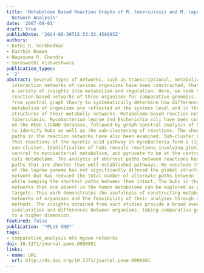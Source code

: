 ```yaml
---
title: 'Metabolome Based Reaction Graphs of M. tuberculosis and M. leprae: A Comparative
  Network Analysis'
date: '2007-09-01'
draft: true
publishDate: '2024-08-30T15:53:32.458095Z'
authors:
- Ketki D. Verkhedkar
- Karthik Raman
- Nagasuma R. Chandra
- Saraswathi Vishveshwara
publication_types:
- '2'
abstract: Several types of networks, such as transcriptional, metabolic or protein-protein
  interaction networks of various organisms have been constructed, that have provided
  a variety of insights into metabolism and regulation. Here, we seek to exploit the
  reaction-based networks of three organisms for comparative genomics. We use concepts
  from spectral graph theory to systematically determine how differences in basic
  metabolism of organisms are reflected at the systems level and in the overall topological
  structures of their metabolic networks. Metabolome-based reaction networks of Mycobacterium
  tuberculosis, Mycobacterium leprae and Escherichia coli have been constructed based
  on the KEGG LIGAND database, followed by graph spectral analysis of the network
  to identify hubs as well as the sub-clustering of reactions. The shortest and alternate
  paths in the reaction networks have also been examined. Sub-cluster profiling demonstrates
  that reactions of the mycolic acid pathway in mycobacteria form a tightly connected
  sub-cluster. Identification of hubs reveals reactions involving glutamate to be
  central to mycobacterial metabolism, and pyruvate to be at the centre of the E.
  coli metabolome. The analysis of shortest paths between reactions has revealed several
  paths that are shorter than well established pathways. We conclude that severe downsizing
  of the leprae genome has not significantly altered the global structure of its reaction
  network but has reduced the total number of alternate paths between its reactions
  while keeping the shortest paths between them intact. The hubs in the mycobacterial
  networks that are absent in the human metabolome can be explored as potential drug
  targets. This work demonstrates the usefulness of constructing metabolome based
  networks of organisms and the feasibility of their analyses through graph spectral
  methods. The insights obtained from such studies provide a broad overview of the
  similarities and differences between organisms, taking comparative genomics studies
  to a higher dimension.
featured: false
publication: '*PLoS ONE*'
tags:
- comparative_analysis mtb myown networks
doi: 10.1371/journal.pone.0000881
links:
- name: URL
  url: http://dx.doi.org/10.1371/journal.pone.0000881
---
```


